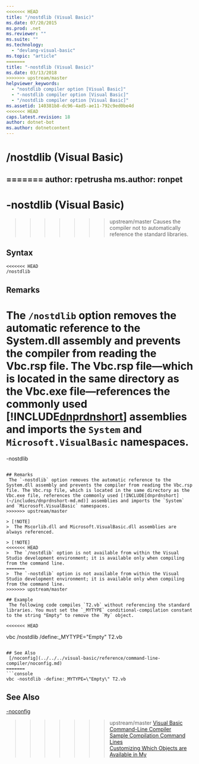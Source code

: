 ```yaml
---
<<<<<<< HEAD
title: "/nostdlib (Visual Basic)"
ms.date: 07/20/2015
ms.prod: .net
ms.reviewer: ""
ms.suite: ""
ms.technology: 
  - "devlang-visual-basic"
ms.topic: "article"
=======
title: "-nostdlib (Visual Basic)"
ms.date: 03/13/2018
>>>>>>> upstream/master
helpviewer_keywords: 
  - "nostdlib compiler option [Visual Basic]"
  - "-nostdlib compiler option [Visual Basic]"
  - "/nostdlib compiler option [Visual Basic]"
ms.assetid: 140381b8-dc96-4ad5-ae11-792c9ed0be4d
<<<<<<< HEAD
caps.latest.revision: 18
author: dotnet-bot
ms.author: dotnetcontent
---
```

# /nostdlib (Visual Basic)
=======
author: rpetrusha
ms.author: ronpet
---
# -nostdlib (Visual Basic)
>>>>>>> upstream/master
Causes the compiler not to automatically reference the standard libraries.  
  
## Syntax  
  
```  
<<<<<<< HEAD
/nostdlib  
```  
  
## Remarks  
 The `/nostdlib` option removes the automatic reference to the System.dll assembly and prevents the compiler from reading the Vbc.rsp file. The Vbc.rsp file—which is located in the same directory as the Vbc.exe file—references the commonly used [!INCLUDE[dnprdnshort](~/includes/dnprdnshort-md.md)] assemblies and imports the `System` and `Microsoft.VisualBasic` namespaces.  
=======
-nostdlib  
```  
  
## Remarks  
 The `-nostdlib` option removes the automatic reference to the System.dll assembly and prevents the compiler from reading the Vbc.rsp file. The Vbc.rsp file, which is located in the same directory as the Vbc.exe file, references the commonly used [!INCLUDE[dnprdnshort](~/includes/dnprdnshort-md.md)] assemblies and imports the `System` and `Microsoft.VisualBasic` namespaces.  
>>>>>>> upstream/master
  
> [!NOTE]
>  The Mscorlib.dll and Microsoft.VisualBasic.dll assemblies are always referenced.  
  
> [!NOTE]
<<<<<<< HEAD
>  The `/nostdlib` option is not available from within the Visual Studio development environment; it is available only when compiling from the command line.  
=======
>  The `-nostdlib` option is not available from within the Visual Studio development environment; it is available only when compiling from the command line.  
>>>>>>> upstream/master
  
## Example  
 The following code compiles `T2.vb` without referencing the standard libraries. You must set the `_MYTYPE` conditional-compilation constant to the string "Empty" to remove the `My` object.  
  
<<<<<<< HEAD
```  
vbc /nostdlib /define:_MYTYPE=\"Empty\" T2.vb  
```  
  
## See Also  
 [/noconfig](../../../visual-basic/reference/command-line-compiler/noconfig.md)  
=======
```console
vbc -nostdlib -define:_MYTYPE=\"Empty\" T2.vb  
```  
  
## See Also  
 [-noconfig](../../../visual-basic/reference/command-line-compiler/noconfig.md)  
>>>>>>> upstream/master
 [Visual Basic Command-Line Compiler](../../../visual-basic/reference/command-line-compiler/index.md)  
 [Sample Compilation Command Lines](../../../visual-basic/reference/command-line-compiler/sample-compilation-command-lines.md)  
 [Customizing Which Objects are Available in My](../../../visual-basic/developing-apps/customizing-extending-my/customizing-which-objects-are-available-in-my.md)
